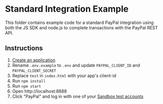 # Standard Integration Example

This folder contains example code for a standard PayPal integration using both the JS SDK and node.js to complete transactions with the PayPal REST API.

## Instructions

1. [Create an application](https://developer.paypal.com/dashboard/applications/sandbox/create)
3. Rename `.env.example` to `.env` and update `PAYPAL_CLIENT_ID` and `PAYPAL_CLIENT_SECRET`
2. Replace `test` in `index.html` with your app's client-id
4. Run `npm install`
5. Run `npm start`
6. Open http://localhost:8888
7. Click "PayPal" and log in with one of your [Sandbox test accounts](https://developer.paypal.com/dashboard/accounts)
